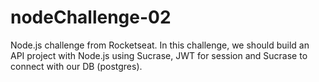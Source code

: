 # nodeChallenge-02
Node.js challenge from Rocketseat. In this challenge, we should build an API project with Node.js using Sucrase, JWT for session and Sucrase to connect with our DB (postgres).
